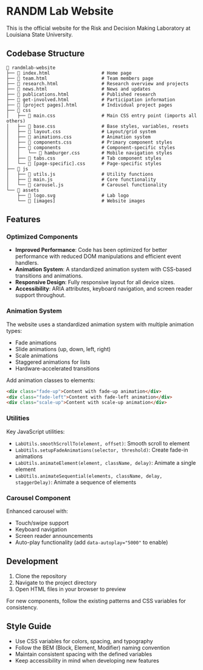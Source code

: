 # RANDM Lab Website

This is the official website for the Risk and Decision Making Laboratory at Louisiana State University.

## Codebase Structure

```
📁 randmlab-website
├── 📄 index.html                   # Home page
├── 📄 team.html                    # Team members page
├── 📄 research.html                # Research overview and projects
├── 📄 news.html                    # News and updates
├── 📄 publications.html            # Published research
├── 📄 get-involved.html            # Participation information
├── 📄 [project pages].html         # Individual project pages
├── 📁 css
│   ├── 📄 main.css                 # Main CSS entry point (imports all others)
│   ├── 📄 base.css                 # Base styles, variables, resets
│   ├── 📄 layout.css               # Layout/grid system
│   ├── 📄 animations.css           # Animation system
│   ├── 📄 components.css           # Primary component styles
│   ├── 📁 components               # Component-specific styles
│   │   └── 📄 hamburger.css        # Mobile navigation styles
│   ├── 📄 tabs.css                 # Tab component styles
│   └── 📄 [page-specific].css      # Page-specific styles
├── 📁 js
│   ├── 📄 utils.js                 # Utility functions
│   ├── 📄 main.js                  # Core functionality
│   └── 📄 carousel.js              # Carousel functionality
└── 📁 assets
    ├── 📄 logo.svg                 # Lab logo
    └── 📄 [images]                 # Website images
```

## Features

### Optimized Components

- **Improved Performance**: Code has been optimized for better performance with reduced DOM manipulations and efficient event handlers.
- **Animation System**: A standardized animation system with CSS-based transitions and animations.
- **Responsive Design**: Fully responsive layout for all device sizes.
- **Accessibility**: ARIA attributes, keyboard navigation, and screen reader support throughout.

### Animation System

The website uses a standardized animation system with multiple animation types:
- Fade animations
- Slide animations (up, down, left, right)
- Scale animations
- Staggered animations for lists
- Hardware-accelerated transitions

Add animation classes to elements:
```html
<div class="fade-up">Content with fade-up animation</div>
<div class="fade-left">Content with fade-left animation</div>
<div class="scale-up">Content with scale-up animation</div>
```

### Utilities

Key JavaScript utilities:
- `LabUtils.smoothScrollTo(element, offset)`: Smooth scroll to element
- `LabUtils.setupFadeAnimations(selector, threshold)`: Create fade-in animations
- `LabUtils.animateElement(element, className, delay)`: Animate a single element
- `LabUtils.animateSequential(elements, className, delay, staggerDelay)`: Animate a sequence of elements

### Carousel Component

Enhanced carousel with:
- Touch/swipe support
- Keyboard navigation
- Screen reader announcements
- Auto-play functionality (add `data-autoplay="5000"` to enable)

## Development

1. Clone the repository
2. Navigate to the project directory
3. Open HTML files in your browser to preview

For new components, follow the existing patterns and CSS variables for consistency.

## Style Guide

- Use CSS variables for colors, spacing, and typography
- Follow the BEM (Block, Element, Modifier) naming convention
- Maintain consistent spacing with the defined variables
- Keep accessibility in mind when developing new features 
